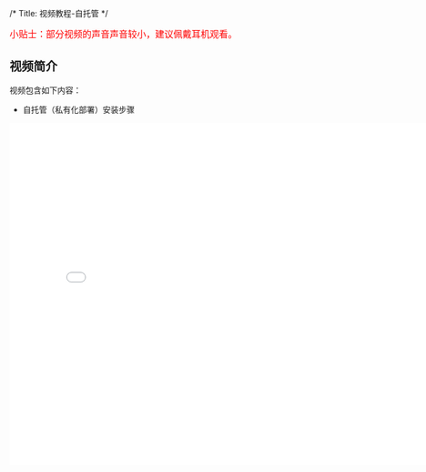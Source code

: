 /*
Title: 视频教程-自托管
*/ 

<font color=red size=3>小贴士：部分视频的声音声音较小，建议佩戴耳机观看。</font>



## 视频简介

视频包含如下内容：
     
- 自托管（私有化部署）安装步骤

  


<div style="text-align: center">

  <iframe style="width: 800px;height: 600px;" src="//player.bilibili.com/player.html?aid=53707549&cid=93942094&page=1" scrolling="no" border="0" frameborder="no" framespacing="0" allowfullscreen="true"> </iframe>

</div>  
  
  
